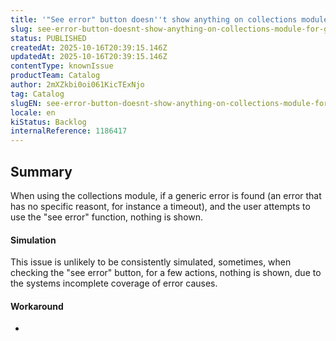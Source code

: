 ```yaml
---
title: '"See error" button doesn''t show anything on collections module for generic errors'
slug: see-error-button-doesnt-show-anything-on-collections-module-for-generic-errors
status: PUBLISHED
createdAt: 2025-10-16T20:39:15.146Z
updatedAt: 2025-10-16T20:39:15.146Z
contentType: knownIssue
productTeam: Catalog
author: 2mXZkbi0oi061KicTExNjo
tag: Catalog
slugEN: see-error-button-doesnt-show-anything-on-collections-module-for-generic-errors
locale: en
kiStatus: Backlog
internalReference: 1186417
---
```


## Summary


When using the collections module, if a generic error is found (an error that has no specific reasont, for instance a timeout), and the user attempts to use the "see error" function, nothing is shown.


#### Simulation


This issue is unlikely to be consistently simulated, sometimes, when checking the "see error" button, for a few actions, nothing is shown, due to the systems incomplete coverage of error causes.


#### Workaround


-



